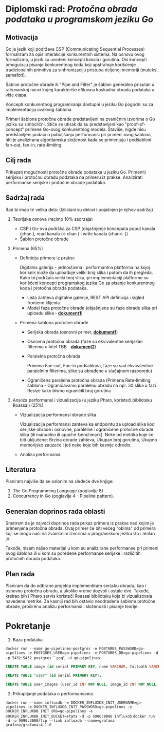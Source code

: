 # Diplomski rad: *Protočna obrada podataka u programskom jeziku Go*

## Motivacija

Go je jezik koji podržava CSP (Communicating Sequential Processes) formalizam za opis interakcije konkurentnih sistema. Na osnovu ovog formalizma, u jezik su uvedeni koncepti kanala i gorutina. Ovi koncepti omogućuju pisanje konkurentnog koda koji apstrahuje korišćenje tradicionalnih primitiva za sinhronizaciju pristupa deljenoj memoriji (muteksi, semafori).

Šablon protočne obrade ili "Pipe and Filter" je šablon generalno prisutan u računarskoj nauci kojeg karakteriše efikasna kaskadna obrada podataka u više etapa.

Koncepti konkurentnog programiranja dostupni u jeziku Go pogodni su za implementaciju ovakvog šablona. 

Primeri šablona protočne obrade predstavljeni na zvaničnim izvorima o Go jeziku su simbolični. Stiče se utisak da su predstavljeni kao "proof-of-concept" primene Go-ovog konkurentnog modela.
Štaviše, nigde nisu predstavljeni podaci o poboljšanju performansi pri primeni ovog šablona, niti je analizirana algoritamska složenost kada se primenjuju i podšabloni fan-out, fan-in, rate-limiting.

## Cilj rada
Prikazati mogućnosti protočne obrade podataka u jeziku Go. Primeniti serijsku i protočnu obradu podataka na primeru iz prakse. Analizirati performanse serijske i protočne obrade podataka.

## Sadržaj rada

Rad bi imao tri velika dela: (Izlistani su delovi i pojašnjen je njihov sadržaj)

1. Teorijska osnova (recimo 10% sadrzaja)
        
    - CSP i Go-ova podrška za CSP (objašnjenje koncepata poput kanala (chan <T>), read kanala (<-chan <T>) i write kanala (chan<- <T>))
    - Šablon protočne obrade
2. Primena (65%)
    - Definicija primera iz prakse
    
      Digitalna galerija - jednostavna i performantna platforma na kojoj korisnik može da uploaduje veliki broj slika i potom da ih pregleda. Kako bi podržala veliki broj slika, pri implementaciji platforme su korišćeni koncepti programskog jezika Go za pisanje konkurentnog koda i protočna obrada podataka.
        - Lista zahteva digitalne galerije, REST API definicija i izgled frontend klijenta
        - Model faza protočne obrade (objašnjene su faze obrade slika pri uploadu slika - [**dokument1**](serijska_obrada_slika.pdf))
    - Primena šablona protočne obrade
        - Serijska obrada (osnovni primer, [**dokument1**](serijska_obrada_slika.pdf))
        - Osnovna protočna obrada (faze su ekvivalentne serijskim filterima u Intel TBB - [**dokument2**](osnovna_protocna_obrada.pdf))
        - Paralelna protočna obrada 
          
          Primena Fan-out, Fan-in podšablona, faze su sad ekvivalentne paralelnim filterima, slike su obrađene u slučajnom rasporedu)
        - Ograničena paralelna protočna obrada (Primena Rate-limiting šablona - Ograničavamo paralelnu obradu na npr. 30 slika u fazi Resize kako bismo ograničili broj gorutina
3. Analiza performansi i vizualizacija (u jeziku Pharo, koristeći biblioteku Roassal) (25%)
    - Vizualizacija performansi obrade slika 
    
      Vizualizacija performansi zahteva ka endpointu za upload slika kod serijske obrade i osnovne, paralelne i ograničene protočne obrade slika (ili manuelno ili apache-benchmark). Neke od metrika koje će biti uključene: Brzina obrade zahteva, Ukupan broj gorutina, Ukupno memorijsko zauzeće i još neke koje bih kasnije odredio.
    - Analiza performansi

## Literatura

Planiram najviše da se oslonim na sledeće dve knjige: 
1. The Go Programming Language (poglavlje 8) 
2. Concurrency in Go (poglavlje 4 - Pipeline pattern).

## Generalan doprinos rada oblasti

Smatram da je najveći doprinos rada prikaz primera iz prakse nad kojim je primenjena protočna obrada. Ovaj primer će biti većeg "obima" od primera koji se mogu naći na zvaničnim izvorima o programskom jeziku Go i realan je. 

Takođe, nisam našao materijal u kom su analizirane performanse pri primeni ovog šablona ili u kom su poređene performanse serijske i različitih protočnih obrada podataka.

## Plan rada
Planiram da do odbrane projekta implementiram serijsku obradu, kao i osnovnu protočnu obradu, a ukoliko vreme dozvoli i ostale dve. Takođe, kreirao bih i Pharo servis koristeći Roassal biblioteku koja bi vizualizovala navedene metrike. Za kasniji rad bih ostavio neodrađene šablone protočne obrade, proširenu analizu performansi i složenosti i pisanje teorije.


# Pokretanje
1. Baza podataka

`docker run --name go-pipelines-postgres -e POSTGRES_PASSWORD=go-pipelines -e POSTGRES_USER=go-pipelines -e POSTGRES_DB=go-pipelines -d -p 5432:5432 postgres`
``
`psql -U go-pipelines`

```sql
CREATE TABLE image (id serial PRIMARY KEY, name VARCHAR, fullpath VARCHAR, thumbnailpath VARCHAR, resolution_x INT, resolution_y INT);
```
```sql
CREATE TABLE "user" (id serial PRIMARY KEY);
```
```sql
CREATE TABLE user_images (user_id INT NOT NULL, image_id INT NOT NULL, PRIMARY KEY (user_id, image_id), FOREIGN KEY (user_id) REFERENCES "user"(id), FOREIGN KEY (image_id) REFERENCES image(id));
```

2. Prikupljanje podataka o performansama

`docker run --name influxdb -e DOCKER_INFLUXDB_INIT_USERNAME=go-pipelines -e DOCKER_INFLUXDB_INIT_PASSWORD=go-pipelines -e DOCKER_INFLUXDB_INIT_ORG=go-pipelines -e DOCKER_INFLUXDB_INIT_BUCKET=stats -d -p 8086:8086 influxdb`
`docker run -d -p 9090:3000/tcp --link influxdb --name=grafana grafana/grafana:4.1.0`
